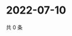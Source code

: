 # 2022-07-10

共 0 条

<!-- BEGIN WEIBO -->
<!-- 最后更新时间 Sun Jul 10 2022 20:26:55 GMT+0800 (China Standard Time) -->

<!-- END WEIBO -->
